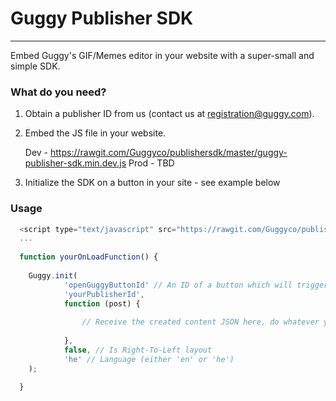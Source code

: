 # Guggy Publisher SDK
-------------------

Embed Guggy's GIF/Memes editor in your website with a super-small and simple SDK.

### What do you need?

1. Obtain a publisher ID from us (contact us at registration@guggy.com).
2. Embed the JS file in your website.
 
    Dev - https://rawgit.com/Guggyco/publishersdk/master/guggy-publisher-sdk.min.dev.js
    Prod - TBD

3. Initialize the SDK on a button in your site - see example below

### Usage

```js
  <script type="text/javascript" src="https://rawgit.com/Guggyco/publishersdk/master/guggy-publisher-sdk.min.dev.js"></script>
  ...
  
  function yourOnLoadFunction() {
  
    Guggy.init(
            'openGuggyButtonId' // An ID of a button which will trigger Guggy to open,
            'yourPublisherId',
            function (post) {
  
                // Receive the created content JSON here, do whatever you'd like with it.
  
            },
            false, // Is Right-To-Left layout
            'he' // Language (either 'en' or 'he')
    );
  
  }

```
